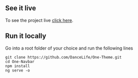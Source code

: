 ## See it live

To see the project live [click here](https://dancelife.github.io/One-Search/).

## Run it locally

Go into a root folder of your choice and run the following lines

`git clone https://github.com/DanceLife/One-Theme.git` <br />
`cd One-Navbar` <br />
`npm install` <br />
`ng serve -o` <br />

